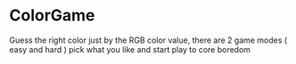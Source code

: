 # ColorGame
Guess the right color just by the RGB color value,
there are 2 game modes ( easy and hard ) pick what you like and start play to core boredom
